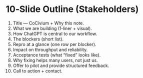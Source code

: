 <!-- status: stub; target: 150+ words -->
# 10‑Slide Outline (Stakeholders)
1) Title — CoCivium + Why this note.  
2) What we are building (1‑liner + visual).  
3) How ChatGPT is central to our workflow.  
4) The blockers (short list).  
5) Repro at a glance (one row per blocker).  
6) Impact on throughput and reliability.  
7) Acceptance tests (what “fixed” looks like).  
8) Why fixing helps many users, not just us.  
9) Offer to pilot and provide structured feedback.  
10) Call to action + contact.


